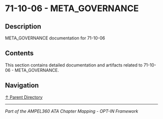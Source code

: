 # 71-10-06 - META_GOVERNANCE

## Description

META_GOVERNANCE documentation for 71-10-06

## Contents

This section contains detailed documentation and artifacts related to 71-10-06 - META_GOVERNANCE.

## Navigation

[↑ Parent Directory](../README.md)

---

*Part of the AMPEL360 ATA Chapter Mapping - OPT-IN Framework*
